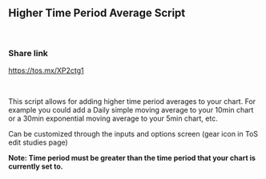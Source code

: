 ## Higher Time Period Average Script

<br />

### Share link
https://tos.mx/XP2ctg1

<br />

This script allows for adding higher time period averages to your chart.  For example you could add a Daily simple moving average to your 10min chart or a 30min exponential moving average to your 5min chart, etc.

Can be customized through the inputs and options screen (gear icon in ToS edit studies page)

**Note: Time period must be greater than the time period that your chart is currently set to.**